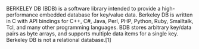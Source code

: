 BERKELEY DB (BDB) is a software library intended to provide a high-performance embedded database for key/value data. Berkeley DB is written in C with API bindings for C++, C#, Java, Perl, PHP, Python, Ruby, Smalltalk, Tcl, and many other programming languages. BDB stores arbitrary key/data pairs as byte arrays, and supports multiple data items for a single key. Berkeley DB is not a relational database.[1]
